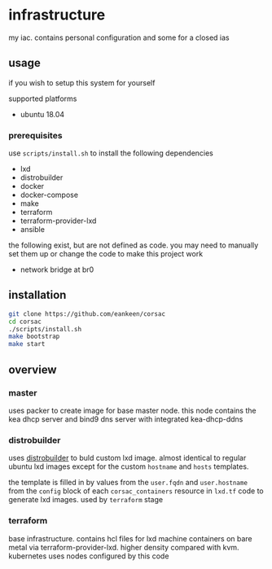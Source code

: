 # infrastructure

my iac. contains personal configuration and some for a closed ias

## usage

if you wish to setup this system for yourself

supported platforms

- ubuntu 18.04

### prerequisites

use `scripts/install.sh` to install the following dependencies

- lxd
- distrobuilder
- docker
- docker-compose
- make
- terraform
- terraform-provider-lxd
- ansible

the following exist, but are not defined as code. you may need to manually set them up or change the code to make this project work

- network bridge at br0

## installation

```sh
git clone https://github.com/eankeen/corsac
cd corsac
./scripts/install.sh
make bootstrap
make start
```

## overview

### master

uses packer to create image for base master node. this node contains the kea dhcp server and bind9 dns server with integrated kea-dhcp-ddns

### distrobuilder

uses [distrobuilder](https://github.com/lxc/distrobuilder) to buld custom lxd image. almost identical to regular ubuntu lxd images except for the custom `hostname` and `hosts` templates.

the template is filled in by values from the `user.fqdn` and `user.hostname` from the `config` block of each `corsac_containers` resource in `lxd.tf`
code to generate lxd images. used by `terraform` stage

### terraform

base infrastructure. contains hcl files for lxd machine containers on bare metal via terraform-provider-lxd. higher density compared with kvm. kubernetes uses nodes configured by this code
